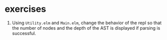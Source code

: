 # exercises

1. Using `Utility.elm` and `Main.elm`, change the behavior of the
repl so that the number of nodes and the depth of the AST is displayed
if parsing is successful.
